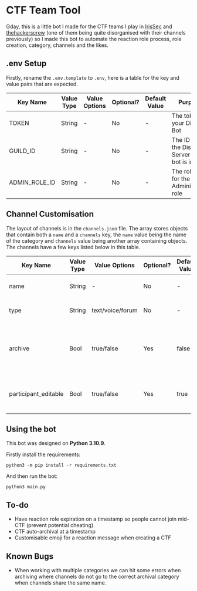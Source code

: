 # CTF Team Tool
Gday, this is a little bot I made for the CTF teams I play in [IrisSec](https://irissec.xyz/) and [thehackerscrew](https://www.thehackerscrew.team/) (one of them being quite disorganised with their channels previously) so I made this bot to automate the reaction role process, role creation, category, channels and the likes.

## .env Setup
Firstly, rename the `.env.template` to `.env`, here is a table for the key and value pairs that are expected.

| Key Name      | Value Type | Value Options | Optional? | Default Value | Purpose                                      |
|---------------|------------|---------------|-----------|---------------|----------------------------------------------|
| TOKEN         | String     | -             | No        | -             | The token for your Discord Bot               |
| GUILD_ID      | String     | -             | No        | -             | The ID for the Discord Server your bot is in |
| ADMIN_ROLE_ID | String     | -             | No        | -             | The role ID for the Administrator role       |

## Channel Customisation
The layout of channels is in the `channels.json` file. The array stores objects that contain both a `name` and a `channels` key, the `name` value being the name of the category and `channels` value being another array containing objects. The channels have a few keys listed below in this table.

| Key Name             | Value Type | Value Options    | Optional? | Default Value | Purpose                                                       |
|----------------------|------------|------------------|-----------|---------------|---------------------------------------------------------------|
| name                 | String     | -                | No        | -             | The name of the channel                                       |
| type                 | String     | text/voice/forum | No        | -             | The type of channel it creates                                |
| archive              | Bool       | true/false       | Yes       | false         | If the channel is archived when running the `archive` command |
| participant_editable | Bool       | true/false       | Yes       | true          | If the channel should be editable by participants             |

## Using the bot
This bot was designed on **Python 3.10.9**.

Firstly install the requirements:
```
python3 -m pip install -r requirements.txt
```

And then run the bot:
```
python3 main.py
```

## To-do
- Have reaction role expiration on a timestamp so people cannot join mid-CTF (prevent potential cheating)
- CTF auto-archival at a timestamp
- Customisable emoji for a reaction message when creating a CTF

## Known Bugs
- When working with multiple categories we can hit some errors when archiving where channels do not go to the correct archival category when channels share the same name.
